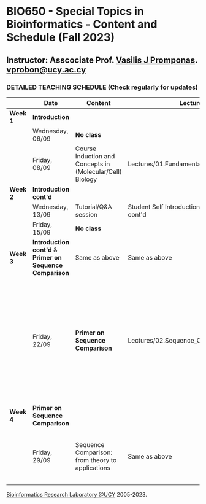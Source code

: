# BIO650 - Special Topics in Bioinformatics - Content and Schedule (Fall 2023)

## Instructor: Asscociate Prof. [Vasilis J Promponas](https://www.ucy.ac.cy/dir/el/component/comprofiler/userprofile/vprobon). [vprobon@ucy.ac.cy](mailto:vprobon@ucy.ac.cy)

### DETAILED TEACHING SCHEDULE (Check regularly for updates)

||Date|Content|Lecture|Reading material|
|---|---|---|---|---|
|**Week 1**| **Introduction**||||
||Wednesday, 06/09|**No class**|||
||Friday, 08/09|Course Induction and Concepts in (Molecular/Cell) Biology|Lectures/01.Fundamentals (slides 1-23)|Understanding Bioinformatics p. 3-44.<BR>Online resource: [BIO650 web page](https://vprobon.github.io/BIO650)|
|**Week 2**|**Introduction cont'd**|||
||Wednesday, 13/09|Tutorial/Q&A session|Student Self Introductions & Introduction cont'd|Lectures/01.Fundamentals|
||Friday, 15/09|**No class**|||
|**Week 3**|**Introduction cont'd** & **Primer on Sequence Comparison**|Same as above|Same as above|
||Friday, 22/09|**Primer on Sequence Comparison**|Lectures/02.Sequence\_Comparison_Primer|Online resources: Use the following papers to identify uses of Sequence Comparison in different biological applications. <BR>[Paper1](https://pubmed.ncbi.nlm.nih.gov/36200752/),[Paper2](https://pubmed.ncbi.nlm.nih.gov/35575486/), [Paper3](https://pubmed.ncbi.nlm.nih.gov/36522758/), [Paper4](https://pubmed.ncbi.nlm.nih.gov/37723525/), [Paper5](https://pubmed.ncbi.nlm.nih.gov/37704968/). <BR>Optional Reading: Skim through this nice [educational material](https://f1000research.com/documents/10-836) to find out how online Bioinformatics tools and databases can be used for (serious) scientific discovery, using SARS-CoV-2 as a test case.|
|**Week 4**|**Primer on Sequence Comparison**|
||Friday, 29/09|Sequence Comparison: from theory to applications|Same as above|Discussion of Papers 1-5.<BR>Practical use of Sequence Comparison Tools (SARS-CoV-2 case).<BR>Become sequence detectives practical: [1st Assignment](https://vprobon.github.io/BIO650/assignment1.html)|














 
 



[Bioinformatics Research Laboratory @UCY](https://vprobon.github.io/BRL-UCY) 2005-2023.
